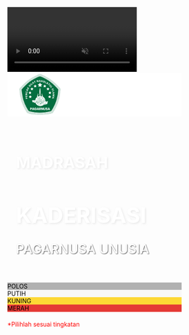 <!DOCTYPE html>
<html lang="id">
<head>
  <meta charset="UTF-8">
  <meta name="viewport" content="width=device-width, initial-scale=1.0">
  <title>Pilih Tingkatan - Madrasah Kaderisasi</title>
  <style>
    /* Reset dan dasar */
    * {
      margin: 0;
      padding: 0;
      box-sizing: border-box;
    }

    body {
      font-family: Arial, sans-serif;
      background-color: rgba(0, 0, 0, 0.84);
      text-align: center;
      overflow-x: hidden;
    }

/* Video Latar */
#bgVideo {
  position: fixed;
  top: 50%;
  left: 50%;
  width: 100%;
  height: 100%;
  z-index: -1;
  object-fit: cover;
  opacity: 0.15;
  filter: blur(1px);
  transform: translate(-55%, -55%); /* Menempatkan video di tengah */
}


/* Header */
.header {
  background-color: #008000b9;
  padding: 20px 0;
  border-bottom-left-radius: 40px;
  border-bottom-right-radius: 40px;
  background-image: repeating-linear-gradient(
    45deg,
    rgba(255, 255, 255, 0.05),
    rgba(255, 255, 255, 0.05) 10px,
    transparent 10px,
    transparent 20px
  );
  background-blend-mode: overlay;
}


    .header img {
      height: 60px;
    }

    /* Judul */
    .judul {
      padding: 30px 20px;
    }

    .judul h1 {
      color: rgb(255, 255, 255);
      font-size: 36px;
      font-weight: bold;
      text-transform: uppercase;
      text-shadow: 2px 2px 4px rgba(173, 172, 172, 0.253);
    }

    .judul h2 {
      color: rgb(255, 255, 255);
      font-size: 50px;
      font-weight: bold;
      text-transform: uppercase;
      text-shadow: 2px 2px 4px rgba(173, 172, 172, 0.253);
    }
    .judul p {
      color: rgb(255, 255, 255);
      font-size: 30px;
      font-weight: 500;
      text-shadow: 1px 1px 2px rgba(0, 0, 0, 0.712);
    }

/* Container Pilihan */
.container {
  display: flex;
  justify-content: center;
  margin: 50px auto;
  gap: 20px;
  flex-wrap: wrap;
  max-width: 800px;
  opacity: 0.5; /* Menambahkan transparansi 50% */
}


    .box {
      width: 120px;
      height: 120px;
      border-radius: 20px;
      display: flex;
      align-items: center;
      justify-content: center;
      font-size: 18px;
      font-weight: bold;
      cursor: pointer;
      transition: transform 0.3s ease, box-shadow 0.3s ease;
      box-shadow: 0 5px 10px rgba(0,0,0,0.3);
    }

    .box:hover {
      transform: scale(1.1);
      box-shadow: 0 10px 15px rgba(0,0,0,0.5);
    }

    .box:active {
      transform: scale(0.95);
    }

    /* Warna sesuai tingkatan */
    .polos { background-color: #b1b1b1; color: #000; }
    .putih { background-color: #f8f8f8; color: #000; }
    .kuning { background-color: #fdd835; color: #000; }
    .merah { background-color: #e53935; color: #000; }

    /* Catatan */
    .note {
      margin-top: 20px;
      color: red;
      font-size: 14px;
    }

    @media screen and (max-width: 600px) {
      .box {
        width: 100px;
        height: 100px;
        font-size: 16px;
      }

      .judul h1, .judul p {
        font-size: 30px;
      }
    }
  </style>
</head>
<body>

  <!-- Video Background -->
  <video autoplay muted loop id="bgVideo">
    <source src="salam.mp4" type="video/mp4">
    Browser Anda tidak mendukung video.
  </video>

  <!-- Header Logo -->
  <div class="header">
    <img src="header.png" alt="Logo">
  </div>

  <!-- Judul Utama -->
  <div class="judul">
    <h1>MADRASAH</h1>
    <h2>KADERISASI</h2>
    <p>PAGARNUSA UNUSIA</p>
  </div>

  <!-- Pilihan Tingkatan -->
  <div class="container">
    <div class="box polos" onclick="location.href='https://forms.gle/yiMLfvP7n92bN6998'">POLOS</div>
    <div class="box putih" onclick="location.href='https://forms.gle/yiMLfvP7n92bN6998'">PUTIH</div>
    <div class="box kuning" onclick="location.href='https://forms.gle/yiMLfvP7n92bN6998'">KUNING</div>
    <div class="box merah" onclick="location.href='https://forms.gle/yiMLfvP7n92bN6998'">MERAH</div>
  </div>

  <!-- Catatan -->
  <p class="note">*Pilihlah sesuai tingkatan</p>

</body>
</html>
